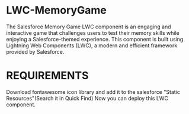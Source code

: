 # LWC-MemoryGame
The Salesforce Memory Game LWC component is an engaging and interactive game that challenges users to test their memory skills while enjoying a Salesforce-themed experience. This component is built using Lightning Web Components (LWC), a modern and efficient framework provided by Salesforce.
# REQUIREMENTS
Download fontawesome icon library and add it to the salesforce "Static Resources"(Search it in Quick Find)
Now you can deploy this LWC component.
